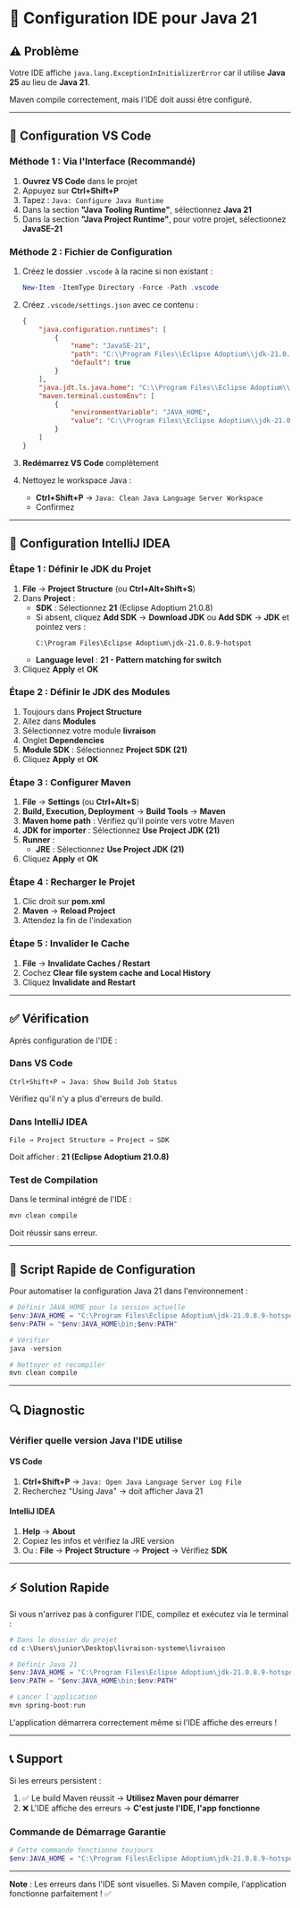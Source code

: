 # 🔧 Configuration IDE pour Java 21

## ⚠️ Problème
Votre IDE affiche `java.lang.ExceptionInInitializerError` car il utilise **Java 25** au lieu de **Java 21**.

Maven compile correctement, mais l'IDE doit aussi être configuré.

---

## 📝 Configuration VS Code

### Méthode 1 : Via l'Interface (Recommandé)

1. **Ouvrez VS Code** dans le projet
2. Appuyez sur **Ctrl+Shift+P**
3. Tapez : `Java: Configure Java Runtime`
4. Dans la section **"Java Tooling Runtime"**, sélectionnez **Java 21**
5. Dans la section **"Java Project Runtime"**, pour votre projet, sélectionnez **JavaSE-21**

### Méthode 2 : Fichier de Configuration

1. Créez le dossier `.vscode` à la racine si non existant :
   ```powershell
   New-Item -ItemType Directory -Force -Path .vscode
   ```

2. Créez `.vscode/settings.json` avec ce contenu :
   ```json
   {
       "java.configuration.runtimes": [
           {
               "name": "JavaSE-21",
               "path": "C:\\Program Files\\Eclipse Adoptium\\jdk-21.0.8.9-hotspot",
               "default": true
           }
       ],
       "java.jdt.ls.java.home": "C:\\Program Files\\Eclipse Adoptium\\jdk-21.0.8.9-hotspot",
       "maven.terminal.customEnv": [
           {
               "environmentVariable": "JAVA_HOME",
               "value": "C:\\Program Files\\Eclipse Adoptium\\jdk-21.0.8.9-hotspot"
           }
       ]
   }
   ```

3. **Redémarrez VS Code** complètement

4. Nettoyez le workspace Java :
   - **Ctrl+Shift+P** → `Java: Clean Java Language Server Workspace`
   - Confirmez

---

## 🔷 Configuration IntelliJ IDEA

### Étape 1 : Définir le JDK du Projet

1. **File** → **Project Structure** (ou **Ctrl+Alt+Shift+S**)
2. Dans **Project** :
   - **SDK** : Sélectionnez **21** (Eclipse Adoptium 21.0.8)
   - Si absent, cliquez **Add SDK** → **Download JDK** ou **Add SDK** → **JDK** et pointez vers :
     ```
     C:\Program Files\Eclipse Adoptium\jdk-21.0.8.9-hotspot
     ```
   - **Language level** : **21 - Pattern matching for switch**
3. Cliquez **Apply** et **OK**

### Étape 2 : Définir le JDK des Modules

1. Toujours dans **Project Structure**
2. Allez dans **Modules**
3. Sélectionnez votre module **livraison**
4. Onglet **Dependencies**
5. **Module SDK** : Sélectionnez **Project SDK (21)**
6. Cliquez **Apply** et **OK**

### Étape 3 : Configurer Maven

1. **File** → **Settings** (ou **Ctrl+Alt+S**)
2. **Build, Execution, Deployment** → **Build Tools** → **Maven**
3. **Maven home path** : Vérifiez qu'il pointe vers votre Maven
4. **JDK for importer** : Sélectionnez **Use Project JDK (21)**
5. **Runner** :
   - **JRE** : Sélectionnez **Use Project JDK (21)**
6. Cliquez **Apply** et **OK**

### Étape 4 : Recharger le Projet

1. Clic droit sur **pom.xml**
2. **Maven** → **Reload Project**
3. Attendez la fin de l'indexation

### Étape 5 : Invalider le Cache

1. **File** → **Invalidate Caches / Restart**
2. Cochez **Clear file system cache and Local History**
3. Cliquez **Invalidate and Restart**

---

## ✅ Vérification

Après configuration de l'IDE :

### Dans VS Code
```
Ctrl+Shift+P → Java: Show Build Job Status
```
Vérifiez qu'il n'y a plus d'erreurs de build.

### Dans IntelliJ IDEA
```
File → Project Structure → Project → SDK
```
Doit afficher : **21 (Eclipse Adoptium 21.0.8)**

### Test de Compilation
Dans le terminal intégré de l'IDE :
```powershell
mvn clean compile
```
Doit réussir sans erreur.

---

## 🚀 Script Rapide de Configuration

Pour automatiser la configuration Java 21 dans l'environnement :

```powershell
# Définir JAVA_HOME pour la session actuelle
$env:JAVA_HOME = "C:\Program Files\Eclipse Adoptium\jdk-21.0.8.9-hotspot"
$env:PATH = "$env:JAVA_HOME\bin;$env:PATH"

# Vérifier
java -version

# Nettoyer et recompiler
mvn clean compile
```

---

## 🔍 Diagnostic

### Vérifier quelle version Java l'IDE utilise

#### VS Code
1. **Ctrl+Shift+P** → `Java: Open Java Language Server Log File`
2. Recherchez "Using Java" → doit afficher Java 21

#### IntelliJ IDEA
1. **Help** → **About**
2. Copiez les infos et vérifiez la JRE version
3. Ou : **File** → **Project Structure** → **Project** → Vérifiez **SDK**

---

## ⚡ Solution Rapide

Si vous n'arrivez pas à configurer l'IDE, compilez et exécutez via le terminal :

```powershell
# Dans le dossier du projet
cd c:\Users\junior\Desktop\livraison-systeme\livraison

# Définir Java 21
$env:JAVA_HOME = "C:\Program Files\Eclipse Adoptium\jdk-21.0.8.9-hotspot"
$env:PATH = "$env:JAVA_HOME\bin;$env:PATH"

# Lancer l'application
mvn spring-boot:run
```

L'application démarrera correctement même si l'IDE affiche des erreurs !

---

## 📞 Support

Si les erreurs persistent :
1. ✅ Le build Maven réussit → **Utilisez Maven pour démarrer**
2. ❌ L'IDE affiche des erreurs → **C'est juste l'IDE, l'app fonctionne**

### Commande de Démarrage Garantie
```powershell
# Cette commande fonctionne toujours
$env:JAVA_HOME = "C:\Program Files\Eclipse Adoptium\jdk-21.0.8.9-hotspot"; $env:PATH = "$env:JAVA_HOME\bin;$env:PATH"; mvn spring-boot:run
```

---

**Note** : Les erreurs dans l'IDE sont visuelles. Si Maven compile, l'application fonctionne parfaitement ! ✅
